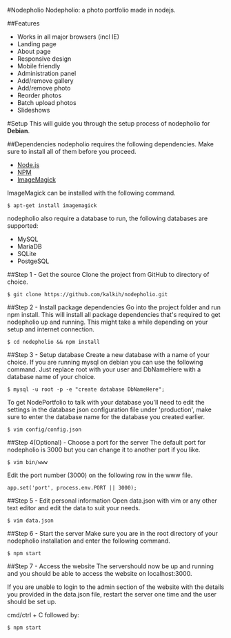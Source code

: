 #Nodepholio
Nodepholio: a photo portfolio made in nodejs.

##Features
* Works in all major browsers (incl IE)
* Landing page
* About page
* Responsive design
* Mobile friendly
* Administration panel
* Add/remove gallery
* Add/remove photo
* Reorder photos
* Batch upload photos
* Slideshows

#Setup
This will guide you through the setup process of nodepholio for **Debian**.

##Dependencies
nodepholio requires the following dependencies. Make sure to install all of them before you proceed.
* [Node.js](http://nodejs.org/)
* [NPM](http://nodejs.org/)
* [ImageMagick](http://www.imagemagick.org/)

ImageMagick can be installed with the following command.
```
$ apt-get install imagemagick
```

nodepholio also require a database to run, the following databases are supported:
* MySQL
* MariaDB
* SQLite
* PostgeSQL

##Step 1 - Get the source
Clone the project from GitHub to directory of choice.

```
$ git clone https://github.com/kalkih/nodepholio.git

```

##Step 2 - Install package dependencies
Go into the project folder and run npm install. This will install all package dependencies that's required to get nodepholio up and running.
This might take a while depending on your setup and internet connection.

```
$ cd nodepholio && npm install
```

##Step 3 - Setup database
Create a new database with a name of your choice. If you are running mysql on debian you can use the following command. Just replace root with your user and DbNameHere with a database name of your choice.

```
$ mysql -u root -p -e "create database DbNameHere";

```

To get NodePortfolio to talk with your database you'll need to edit the settings in the database json configuration file under 'production', make sure to enter the database name for the database you created earlier.

```
$ vim config/config.json

```

##Step 4(Optional) - Choose a port for the server
The default port for nodepholio is 3000 but you can change it to another port if you like.

```
$ vim bin/www
```

Edit the port number (3000) on the following row in the www file.

```
app.set('port', process.env.PORT || 3000);
```

##Step 5 - Edit personal information
Open data.json with vim or any other text editor and edit the data to suit your needs.

```
$ vim data.json
```

##Step 6 - Start the server
Make sure you are in the root directory of your nodepholio installation and enter the following command.

```
$ npm start
```

##Step 7 - Access the website
The servershould now be up and running and you should be able to access the website on localhost:3000.

If you are unable to login to the admin section of the website with the details you provided in the data.json file, restart the server one time and the user should be set up.

cmd/ctrl + C followed by:
```
$ npm start
```
